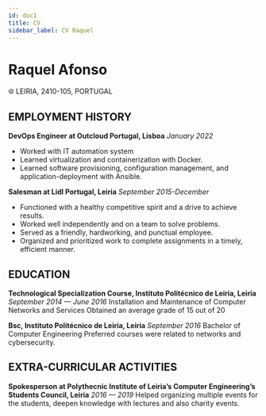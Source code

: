 ```yaml
---
id: doc1
title: CV
sidebar_label: CV Raquel
---
```


# Raquel Afonso

🌐 LEIRIA, 2410-105, PORTUGAL   

## EMPLOYMENT HISTORY

**DevOps Engineer at Outcloud Portugal, Lisboa**
*January 2022*
- Worked with IT automation system
- Learned  virtualization and containerization with Docker.
- Learned software provisioning, configuration management, and application-deployment with Ansible.

**Salesman at Lidl Portugal, Leiria**
*September 2015-December*
- Functioned with a healthy competitive spirit and a drive to achieve results.
- Worked well independently and on a team to solve problems.
- Served as a friendly, hardworking, and punctual employee.
- Organized and prioritized work to complete assignments in a timely, efficient manner.



## EDUCATION

**Technological Specialization Course, Instituto Politécnico de Leiria, Leiria**
*September 2014 — June 2016*
Installation and Maintenance of Computer Networks and Services
Obtained an average grade of 15 out of 20

**Bsc, Instituto Politécnico de Leiria, Leiria**
*September 2016*
Bachelor of Computer Engineering
Preferred courses were related to networks and cybersecurity.

## EXTRA-CURRICULAR ACTIVITIES

**Spokesperson at Polythecnic Institute of Leiria’s Computer Engineering’s Students Council, Leiria**
*2016 — 2019*
Helped organizing multiple events for the students, deepen knowledge with lectures and also charity events.